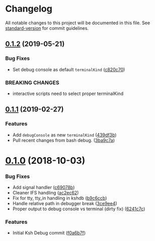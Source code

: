 # Changelog

All notable changes to this project will be documented in this file. See [standard-version](https://github.com/conventional-changelog/standard-version) for commit guidelines.

## [0.1.2](https://github.com/rogalmic/vscode-ksh-debug/compare/v0.1.1...v0.1.2) (2019-05-21)


### Bug Fixes

* Set debug console as default `terminalKind` ([c820c70](https://github.com/rogalmic/vscode-ksh-debug/commit/c820c70))


### BREAKING CHANGES

* interactive scripts need to select proper terminalKind



## [0.1.1](https://github.com/rogalmic/vscode-ksh-debug/compare/v0.3.4...v0.1.1) (2019-02-27)


### Features

* Add `debugConsole` as new `terminalKind` ([439df3b](https://github.com/rogalmic/vscode-ksh-debug/commit/439df3b))
* Pull recent changes from bash debug. ([3ba9c7a](https://github.com/rogalmic/vscode-ksh-debug/commit/3ba9c7a))



# [0.1.0](https://github.com/rogalmic/vscode-ksh-debug/compare/v0.3.2...v0.1.0) (2018-10-03)


### Bug Fixes

* Add signal handler ([c69078b](https://github.com/rogalmic/vscode-ksh-debug/commit/c69078b))
* Cleaner IFS handling ([ac2ec62](https://github.com/rogalmic/vscode-ksh-debug/commit/ac2ec62))
* Fix for tty, tty_in handling in kshdb ([b9c6ccb](https://github.com/rogalmic/vscode-ksh-debug/commit/b9c6ccb))
* Handle relative path in debugger break ([3ce9ee4](https://github.com/rogalmic/vscode-ksh-debug/commit/3ce9ee4))
* Proper output to debug console vs terminal (dirty fix) ([6241c7c](https://github.com/rogalmic/vscode-ksh-debug/commit/6241c7c))


### Features

* Initial Ksh Debug commit ([f0a6b7f](https://github.com/rogalmic/vscode-ksh-debug/commit/f0a6b7f))
